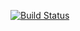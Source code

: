 [![Build Status](https://www.travis-ci.com/Slava1235/chapter_007.svg?branch=master)](https://www.travis-ci.com/Slava1235/chapter_007)

